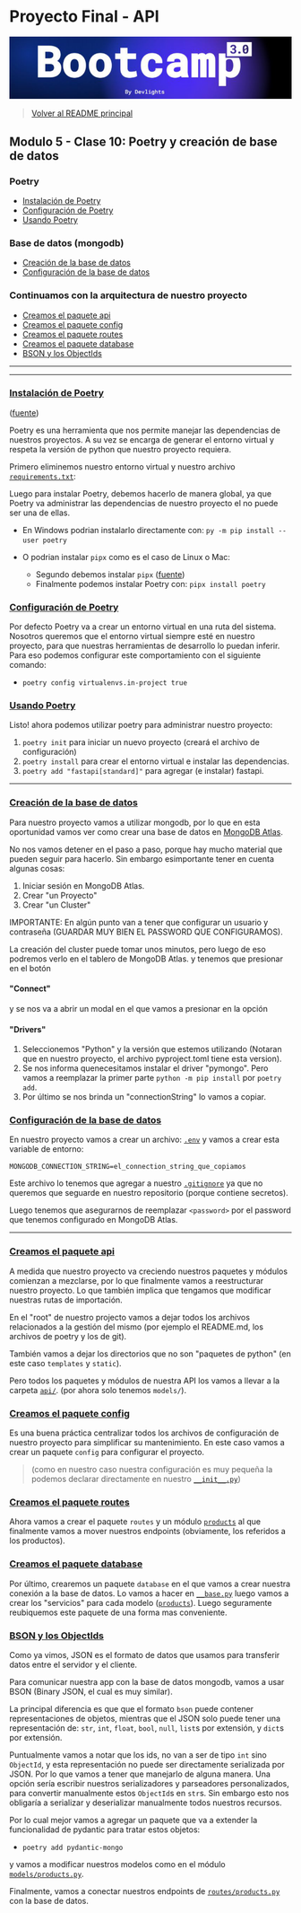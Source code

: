 # Proyecto Final - API

![banner](bootcamp3.png)

> [Volver al README principal](../README.md)

## Modulo 5 - Clase 10: Poetry y creación de base de datos

### Poetry

- [Instalación de Poetry](#instalación-de-poetry)
- [Configuración de Poetry](#configuración-de-poetry)
- [Usando Poetry](#usando-poetry)

### Base de datos (mongodb)

- [Creación de la base de datos](#creación-de-la-base-de-datos)
- [Configuración de la base de datos](#configuración-de-la-base-de-datos)

### Continuamos con la arquitectura de nuestro proyecto

- [Creamos el paquete api](#creamos-el-paquete-api)
- [Creamos el paquete config](#creamos-el-paquete-config)
- [Creamos el paquete routes](#creamos-el-paquete-routes)
- [Creamos el paquete database](#creamos-el-paquete-database)
- [BSON y los ObjectIds](#bson-y-los-objectids)

---

---

### [Instalación de Poetry](.)

([fuente](https://python-poetry.org/docs/#installation))

Poetry es una herramienta que nos permite manejar las dependencias de nuestros
proyectos. A su vez se encarga de generar el entorno virtual y respeta la versión
de python que nuestro proyecto requiera.

Primero eliminemos nuestro entorno virtual y nuestro archivo
[`requirements.txt`](../requirements.txt):

Luego para instalar Poetry, debemos hacerlo de manera global, ya que Poetry va
administrar las dependencias de nuestro proyecto el no puede ser una de ellas.

- En Windows podrian instalarlo directamente con: `py -m pip install --user poetry`
- O podrian instalar `pipx` como es el caso de Linux o Mac:

  - Segundo debemos instalar `pipx`
    ([fuente](https://github.com/pypa/pipx?tab=readme-ov-file#install-pipx))
  - Finalmente podemos instalar Poetry con: `pipx install poetry`

### [Configuración de Poetry](.)

Por defecto Poetry va a crear un entorno virtual en una ruta del sistema. Nosotros
queremos que el entorno virtual siempre esté en nuestro proyecto, para que nuestras
herramientas de desarrollo lo puedan inferir. Para eso podemos configurar este
comportamiento con el siguiente comando:

- `poetry config virtualenvs.in-project true`

### [Usando Poetry](.)

Listo! ahora podemos utilizar poetry para administrar nuestro proyecto:

1. `poetry init` para iniciar un nuevo proyecto (creará el archivo de configuración)
1. `poetry install` para crear el entorno virtual e instalar las dependencias.
1. `poetry add "fastapi[standard]"` para agregar (e instalar) fastapi.

---

### [Creación de la base de datos](.)

Para nuestro proyecto vamos a utilizar mongodb, por lo que en esta oportunidad vamos
ver como crear una base de datos en [MongoDB Atlas](https://www.mongodb.com/atlas).

No nos vamos detener en el paso a paso, porque hay mucho material que pueden seguir
para hacerlo. Sin embargo esimportante tener en cuenta algunas cosas:

1. Iniciar sesión en MongoDB Atlas.
1. Crear "un Proyecto"
1. Crear "un Cluster"

IMPORTANTE: En algún punto van a tener que configurar un usuario y contraseña
(GUARDAR MUY BIEN EL PASSWORD QUE CONFIGURAMOS).

La creación del cluster puede tomar unos minutos, pero luego de eso podremos
verlo en el tablero de MongoDB Atlas. y tenemos que presionar en el botón

#### "Connect"

y se nos va a abrir un modal en el que vamos a presionar en la opción

#### "Drivers"

1. Seleccionemos "Python" y la versión que estemos utilizando (Notaran que en nuestro
   proyecto, el archivo pyproject.toml tiene esta version).
1. Se nos informa quenecesitamos instalar el driver "pymongo". Pero vamos a reemplazar
   la primer parte `python -m pip install` por `poetry add`.
1. Por último se nos brinda un "connectionString" lo vamos a copiar.

### [Configuración de la base de datos](.)

En nuestro proyecto vamos a crear un archivo: [`.env`](../.env.example)
y vamos a crear esta variable de entorno:

```shell
MONGODB_CONNECTION_STRING=el_connection_string_que_copiamos
```

Este archivo lo tenemos que agregar a nuestro [`.gitignore`](../../.gitignore) ya
que no queremos que seguarde en nuestro repositorio (porque contiene secretos).

Luego tenemos que asegurarnos de reemplazar `<password>` por el password que
tenemos configurado en MongoDB Atlas.

---

### [Creamos el paquete api](.)

A medida que nuestro proyecto va creciendo nuestros paquetes y módulos comienzan
a mezclarse, por lo que finalmente vamos a reestructurar nuestro proyecto. Lo que
también implica que tengamos que modificar nuestras rutas de importación.

En el "root" de nuestro projecto vamos a dejar todos los archivos relacionados a
la gestión del mismo (por ejemplo el README.md, los archivos de poetry y los de git).

También vamos a dejar los directorios que no son "paquetes de python" (en este
caso `templates` y `static`).

Pero todos los paquetes y módulos de nuestra API los vamos a llevar a la carpeta
[`api/`](../api/). (por ahora solo tenemos `models/`).

### [Creamos el paquete config](.)

Es una buena práctica centralizar todos los archivos de configuración de nuestro
proyecto para simplificar su mantenimiento. En este caso vamos a crear un
paquete `config` para configurar el proyecto.

> (como en nuestro caso nuestra configuración es muy pequeña la podemos declarar
> directamente en nuestro [`__init__.py`](../api/config/__init__.py))

### [Creamos el paquete routes](.)

Ahora vamos a crear el paquete `routes` y un módulo
[`products`](../api/routes/products.py) al que finalmente vamos a mover nuestros
endpoints (obviamente, los referidos a los productos).

### [Creamos el paquete database](.)

Por último, crearemos un paquete `database` en el que vamos a crear nuestra conexión
a la base de datos. Lo vamos a hacer en [`__base.py`](../api/database/__init__.py)
luego vamos a crear los "servicios" para cada modelo
([`products`](../api/database/products.py)). Luego seguramente reubiquemos este
paquete de una forma mas conveniente.

### [BSON y los ObjectIds](.)

Como ya vimos, JSON es el formato de datos que usamos para transferir datos entre
el servidor y el cliente.

Para comunicar nuestra app con la base de datos mongodb, vamos a usar BSON (Binary
JSON, el cual es muy similar).

La principal diferencia es que que el formato `bson` puede contener representaciones
de objetos, mientras que el JSON solo puede tener una representación de: `str`,
`int`, `float`, `bool`, `null`, `list`s por extensión, y `dict`s por extensión.

Puntualmente vamos a notar que los ids, no van a ser de tipo `int` sino `ObjectId`,
y esta representación no puede ser directamente serializada por JSON. Por lo que
vamos a tener que manejarlo de alguna manera. Una opción sería escribir nuestros
serializadores y parseadores personalizados, para convertir manualmente estos
`ObjectId`s en `str`s. Sin embargo esto nos obligaría a serializar y deserializar
manualmente todos nuestros recursos.

Por lo cual mejor vamos a agregar un paquete que va a extender la funcionalidad de
pydantic para tratar estos objetos:

- `poetry add pydantic-mongo`

y vamos a modificar nuestros modelos como en el módulo
[`models/products.py`](../api/models/products.py).

Finalmente, vamos a conectar nuestros endpoints de
[`routes/products.py`](../api/routes/products.py) con la base de datos.
